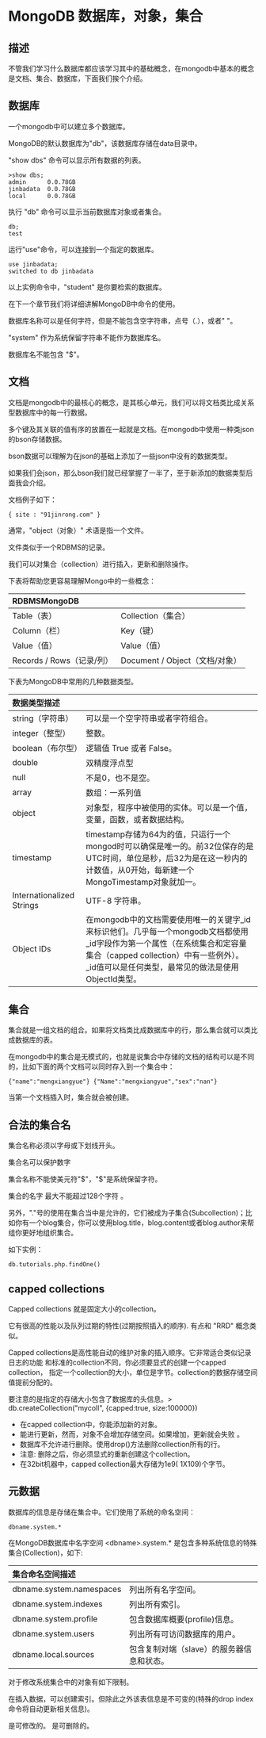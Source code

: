 # **MongoDB 数据库，对象，集合**

## **描述**

不管我们学习什么数据库都应该学习其中的基础概念，在mongodb中基本的概念是文档、集合、数据库，下面我们挨个介绍。

## **数据库**

一个mongodb中可以建立多个数据库。

MongoDB的默认数据库为"db"，该数据库存储在data目录中。

"show dbs" 命令可以显示所有数据的列表。

```
>show dbs;
admin      0.0.78GB
jinbadata  0.0.78GB
local      0.0.78GB
```

执行 "db" 命令可以显示当前数据库对象或者集合。

```
db;
test
```

运行"use"命令，可以连接到一个指定的数据库。

```
use jinbadata;
switched to db jinbadata
```

以上实例命令中，"student" 是你要检索的数据库。

在下一个章节我们将详细讲解MongoDB中命令的使用。

数据库名称可以是任何字符，但是不能包含空字符串，点号（.），或者" "。

"system" 作为系统保留字符串不能作为数据库名。

数据库名不能包含 "$"。

## **文档**

文档是mongodb中的最核心的概念，是其核心单元，我们可以将文档类比成关系型数据库中的每一行数据。

多个键及其关联的值有序的放置在一起就是文档。在mongodb中使用一种类json的bson存储数据。

bson数据可以理解为在json的基础上添加了一些json中没有的数据类型。

如果我们会json，那么bson我们就已经掌握了一半了，至于新添加的数据类型后面我会介绍。

文档例子如下：

```
{ site : "91jinrong.com" }

```

通常，"object（对象）" 术语是指一个文件。

文件类似于一个RDBMS的记录。

我们可以对集合（collection）进行插入，更新和删除操作。

下表将帮助您更容易理解Mongo中的一些概念：

| **RDBMSMongoDB** |  |
| :--- | :--- |
| Table（表） | Collection（集合） |
| Column（栏） | Key（键） |
| Value（值） | Value（值） |
| Records \/ Rows（记录\/列） | Document \/ Object（文档\/对象） |

下表为MongoDB中常用的几种数据类型。

| **数据类型描述** |  |
| :--- | :--- |
| string（字符串） | 可以是一个空字符串或者字符组合。 |
| integer（整型） | 整数。 |
| boolean（布尔型） | 逻辑值 True 或者 False。 |
| double | 双精度浮点型 |
| null | 不是0，也不是空。 |
| array | 数组：一系列值 |
| object | 对象型，程序中被使用的实体。可以是一个值，变量，函数，或者数据结构。 |
| timestamp | timestamp存储为64为的值，只运行一个mongod时可以确保是唯一的。前32位保存的是UTC时间，单位是秒，后32为是在这一秒内的计数值，从0开始，每新建一个MongoTimestamp对象就加一。 |
| Internationalized Strings | UTF-8 字符串。 |
| Object IDs | 在mongodb中的文档需要使用唯一的关键字\_id来标识他们。几乎每一个mongodb文档都使用\_id字段作为第一个属性（在系统集合和定容量集合（capped collection）中有一些例外）。\_id值可以是任何类型，最常见的做法是使用ObjectId类型。 |

## **集合**

集合就是一组文档的组合。如果将文档类比成数据库中的行，那么集合就可以类比成数据库的表。

在mongodb中的集合是无模式的，也就是说集合中存储的文档的结构可以是不同的，比如下面的两个文档可以同时存入到一个集合中：

```
{"name":"mengxiangyue"} {"Name":"mengxiangyue","sex":"nan"}

```

当第一个文档插入时，集合就会被创建。

## **合法的集合名**

集合名称必须以字母或下划线开头。

集合名可以保护数字

集合名称不能使美元符"$"，"$"是系统保留字符。

集合的名字 最大不能超过128个字符 。

另外，"."号的使用在集合当中是允许的，它们被成为子集合\(Subcollection\)；比如你有一个blog集合，你可以使用blog.title，blog.content或者blog.author来帮组你更好地组织集合。

如下实例：

```
db.tutorials.php.findOne()

```

## **capped collections**

Capped collections 就是固定大小的collection。

它有很高的性能以及队列过期的特性\(过期按照插入的顺序\). 有点和 "RRD" 概念类似。

Capped collections是高性能自动的维护对象的插入顺序。它非常适合类似记录日志的功能 和标准的collection不同，你必须要显式的创建一个capped collection， 指定一个collection的大小，单位是字节。collection的数据存储空间值提前分配的。

要注意的是指定的存储大小包含了数据库的头信息。&gt; db.createCollection\("mycoll", {capped:true, size:100000}\)

* 在capped collection中，你能添加新的对象。
* 能进行更新，然而，对象不会增加存储空间。如果增加，更新就会失败 。
* 数据库不允许进行删除。使用drop\(\)方法删除collection所有的行。
* 注意: 删除之后，你必须显式的重新创建这个collection。
* 在32bit机器中，capped collection最大存储为1e9\( 1X109\)个字节。

## **元数据**

数据库的信息是存储在集合中。它们使用了系统的命名空间：

```
dbname.system.*

```

在MongoDB数据库中名字空间 &lt;dbname&gt;.system.\* 是包含多种系统信息的特殊集合\(Collection\)，如下:

| **集合命名空间描述** |  |
| :--- | :--- |
| dbname.system.namespaces | 列出所有名字空间。 |
| dbname.system.indexes | 列出所有索引。 |
| dbname.system.profile | 包含数据库概要\(profile\)信息。 |
| dbname.system.users | 列出所有可访问数据库的用户。 |
| dbname.local.sources | 包含复制对端（slave）的服务器信息和状态。 |

对于修改系统集合中的对象有如下限制。

在插入数据，可以创建索引。但除此之外该表信息是不可变的\(特殊的drop index命令将自动更新相关信息\)。

是可修改的。 是可删除的。

